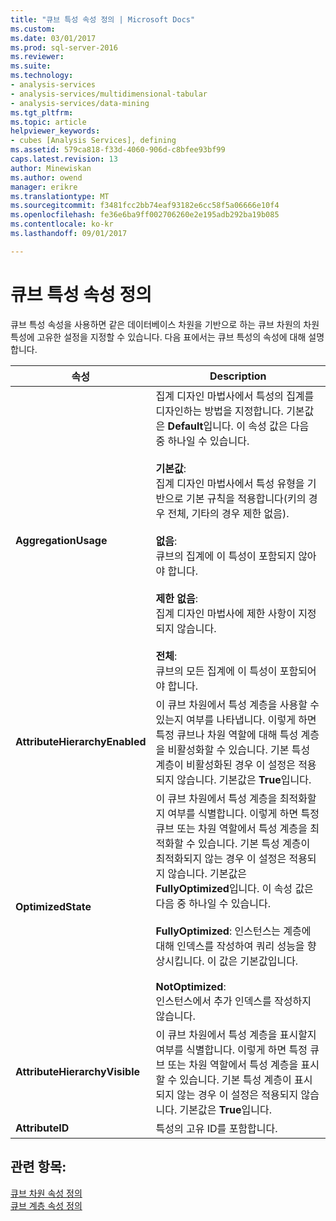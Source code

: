 ```yaml
---
title: "큐브 특성 속성 정의 | Microsoft Docs"
ms.custom: 
ms.date: 03/01/2017
ms.prod: sql-server-2016
ms.reviewer: 
ms.suite: 
ms.technology:
- analysis-services
- analysis-services/multidimensional-tabular
- analysis-services/data-mining
ms.tgt_pltfrm: 
ms.topic: article
helpviewer_keywords:
- cubes [Analysis Services], defining
ms.assetid: 579ca818-f33d-4060-906d-c8bfee93bf99
caps.latest.revision: 13
author: Minewiskan
ms.author: owend
manager: erikre
ms.translationtype: MT
ms.sourcegitcommit: f3481fcc2bb74eaf93182e6cc58f5a06666e10f4
ms.openlocfilehash: fe36e6ba9ff002706260e2e195adb292ba19b085
ms.contentlocale: ko-kr
ms.lasthandoff: 09/01/2017

---
```

# <a name="define-cube-attribute-properties"></a>큐브 특성 속성 정의
  큐브 특성 속성을 사용하면 같은 데이터베이스 차원을 기반으로 하는 큐브 차원의 차원 특성에 고유한 설정을 지정할 수 있습니다. 다음 표에서는 큐브 특성의 속성에 대해 설명합니다.  
  
|속성|Description|  
|--------------|-----------------|  
|**AggregationUsage**|집계 디자인 마법사에서 특성의 집계를 디자인하는 방법을 지정합니다. 기본값은 **Default**입니다. 이 속성 값은 다음 중 하나일 수 있습니다.<br /><br /> **기본값**:<br />                    집계 디자인 마법사에서 특성 유형을 기반으로 기본 규칙을 적용합니다(키의 경우 전체, 기타의 경우 제한 없음).<br /><br /> **없음**:<br />                    큐브의 집계에 이 특성이 포함되지 않아야 합니다.<br /><br /> **제한 없음**:<br />                    집계 디자인 마법사에 제한 사항이 지정되지 않습니다.<br /><br /> **전체**:<br />                    큐브의 모든 집계에 이 특성이 포함되어야 합니다.|  
|**AttributeHierarchyEnabled**|이 큐브 차원에서 특성 계층을 사용할 수 있는지 여부를 나타냅니다. 이렇게 하면 특정 큐브나 차원 역할에 대해 특성 계층을 비활성화할 수 있습니다. 기본 특성 계층이 비활성화된 경우 이 설정은 적용되지 않습니다. 기본값은 **True**입니다.|  
|**OptimizedState**|이 큐브 차원에서 특성 계층을 최적화할지 여부를 식별합니다. 이렇게 하면 특정 큐브 또는 차원 역할에서 특성 계층을 최적화할 수 있습니다. 기본 특성 계층이 최적화되지 않는 경우 이 설정은 적용되지 않습니다. 기본값은 **FullyOptimized**입니다. 이 속성 값은 다음 중 하나일 수 있습니다.<br /><br /> **FullyOptimized**: 인스턴스는 계층에 대해 인덱스를 작성하여 쿼리 성능을 향상시킵니다. 이 값은 기본값입니다.<br /><br /> **NotOptimized**:<br />                    인스턴스에서 추가 인덱스를 작성하지 않습니다.|  
|**AttributeHierarchyVisible**|이 큐브 차원에서 특성 계층을 표시할지 여부를 식별합니다. 이렇게 하면 특정 큐브 또는 차원 역할에서 특성 계층을 표시할 수 있습니다. 기본 특성 계층이 표시되지 않는 경우 이 설정은 적용되지 않습니다. 기본값은 **True**입니다.|  
|**AttributeID**|특성의 고유 ID를 포함합니다.|  
  
## <a name="see-also"></a>관련 항목:  
 [큐브 차원 속성 정의](../../analysis-services/multidimensional-models/define-cube-dimension-properties.md)   
 [큐브 계층 속성 정의](../../analysis-services/multidimensional-models/define-cube-hierarchy-properties.md)  
  
  
